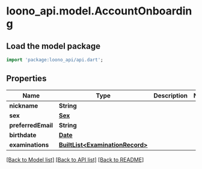 # loono_api.model.AccountOnboarding

## Load the model package
```dart
import 'package:loono_api/api.dart';
```

## Properties
Name | Type | Description | Notes
------------ | ------------- | ------------- | -------------
**nickname** | **String** |  | 
**sex** | [**Sex**](Sex.md) |  | 
**preferredEmail** | **String** |  | 
**birthdate** | [**Date**](Date.md) |  | 
**examinations** | [**BuiltList&lt;ExaminationRecord&gt;**](ExaminationRecord.md) |  | 

[[Back to Model list]](../README.md#documentation-for-models) [[Back to API list]](../README.md#documentation-for-api-endpoints) [[Back to README]](../README.md)


